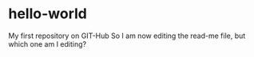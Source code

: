 # hello-world
My first repository on GIT-Hub
So I am now editing the read-me file, but which one am I editing?
